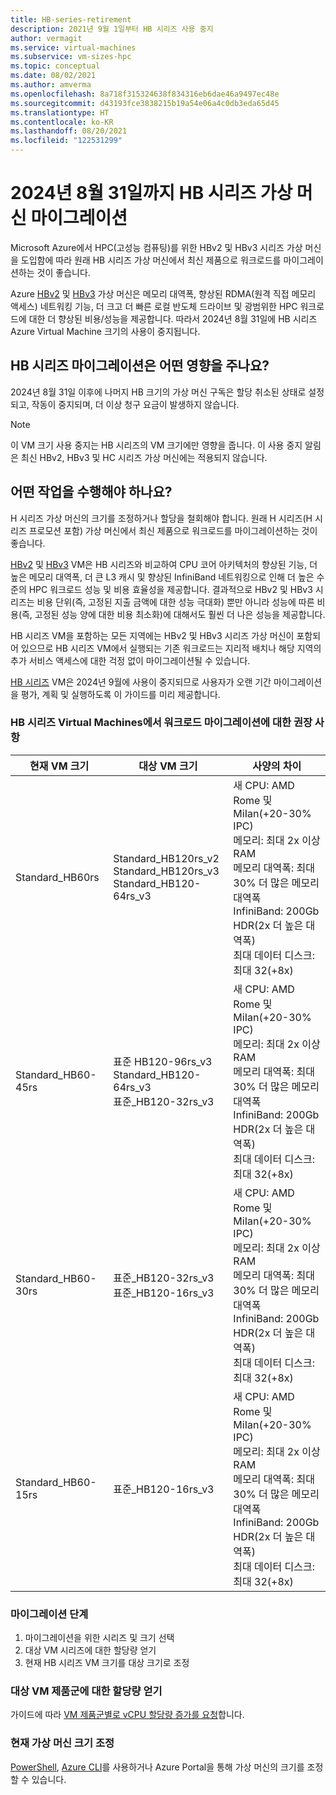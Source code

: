 ```yaml
---
title: HB-series-retirement
description: 2021년 9월 1일부터 HB 시리즈 사용 중지
author: vermagit
ms.service: virtual-machines
ms.subservice: vm-sizes-hpc
ms.topic: conceptual
ms.date: 08/02/2021
ms.author: amverma
ms.openlocfilehash: 8a718f315324638f834316eb6dae46a9497ec48e
ms.sourcegitcommit: d43193fce3838215b19a54e06a4c0db3eda65d45
ms.translationtype: HT
ms.contentlocale: ko-KR
ms.lasthandoff: 08/20/2021
ms.locfileid: "122531299"
---
```

# <a name="migrate-your-hb-series-virtual-machines-by-august-31-2024"></a>2024년 8월 31일까지 HB 시리즈 가상 머신 마이그레이션
Microsoft Azure에서 HPC(고성능 컴퓨팅)를 위한 HBv2 및 HBv3 시리즈 가상 머신을 도입함에 따라 원래 HB 시리즈 가상 머신에서 최신 제품으로 워크로드를 마이그레이션하는 것이 좋습니다.  

Azure [HBv2](hbv2-series.md) 및 [HBv3](hbv3-series.md) 가상 머신은 메모리 대역폭, 향상된 RDMA(원격 직접 메모리 액세스) 네트워킹 기능, 더 크고 더 빠른 로컬 반도체 드라이브 및 광범위한 HPC 워크로드에 대한 더 향상된 비용/성능을 제공합니다. 따라서 2024년 8월 31일에 HB 시리즈 Azure Virtual Machine 크기의 사용이 중지됩니다.

## <a name="how-does-the-hb-series-migration-affect-me"></a>HB 시리즈 마이그레이션은 어떤 영향을 주나요?  

2024년 8월 31일 이후에 나머지 HB 크기의 가상 머신 구독은 할당 취소된 상태로 설정되고, 작동이 중지되며, 더 이상 청구 요금이 발생하지 않습니다.  
> [!NOTE]
> 이 VM 크기 사용 중지는 HB 시리즈의 VM 크기에만 영향을 줍니다. 이 사용 중지 알림은 최신 HBv2, HBv3 및 HC 시리즈 가상 머신에는 적용되지 않습니다. 

## <a name="what-actions-should-i-take"></a>어떤 작업을 수행해야 하나요?  

H 시리즈 가상 머신의 크기를 조정하거나 할당을 철회해야 합니다. 원래 H 시리즈(H 시리즈 프로모션 포함) 가상 머신에서 최신 제품으로 워크로드를 마이그레이션하는 것이 좋습니다.

[HBv2](hbv2-series.md) 및 [HBv3](hbv3-series.md) VM은 HB 시리즈와 비교하여 CPU 코어 아키텍처의 향상된 기능, 더 높은 메모리 대역폭, 더 큰 L3 캐시 및 향상된 InfiniBand 네트워킹으로 인해 더 높은 수준의 HPC 워크로드 성능 및 비용 효율성을 제공합니다. 결과적으로 HBv2 및 HBv3 시리즈는 비용 단위(즉, 고정된 지출 금액에 대한 성능 극대화) 뿐만 아니라 성능에 따른 비용(즉, 고정된 성능 양에 대한 비용 최소화)에 대해서도 훨씬 더 나은 성능을 제공합니다.

HB 시리즈 VM을 포함하는 모든 지역에는 HBv2 및 HBv3 시리즈 가상 머신이 포함되어 있으므로 HB 시리즈 VM에서 실행되는 기존 워크로드는 지리적 배치나 해당 지역의 추가 서비스 액세스에 대한 걱정 없이 마이그레이션될 수 있습니다. 

[HB 시리즈](hb-series.md) VM은 2024년 9월에 사용이 중지되므로 사용자가 오랜 기간 마이그레이션을 평가, 계획 및 실행하도록 이 가이드를 미리 제공합니다. 

### <a name="recommendations-for-workload-migration-from-hb-series-virtual-machines"></a>HB 시리즈 Virtual Machines에서 워크로드 마이그레이션에 대한 권장 사항 

| 현재 VM 크기 | 대상 VM 크기 | 사양의 차이  |
|---|---|---|
|Standard_HB60rs |Standard_HB120rs_v2 <br> Standard_HB120rs_v3 <br> Standard_HB120-64rs_v3 |새 CPU: AMD Rome 및 MiIan(+20-30% IPC) <br> 메모리: 최대 2x 이상 RAM  <br> 메모리 대역폭: 최대 30% 더 많은 메모리 대역폭 <br> InfiniBand: 200Gb HDR(2x 더 높은 대역폭) <br> 최대 데이터 디스크: 최대 32(+8x) |
|Standard_HB60-45rs |표준 HB120-96rs_v3 <br> Standard_HB120-64rs_v3 <br> 표준_HB120-32rs_v3 |새 CPU: AMD Rome 및 MiIan(+20-30% IPC) <br> 메모리: 최대 2x 이상 RAM  <br>  메모리 대역폭: 최대 30% 더 많은 메모리 대역폭 <br> InfiniBand: 200Gb HDR(2x 더 높은 대역폭) <br> 최대 데이터 디스크: 최대 32(+8x) |
|Standard_HB60-30rs |표준_HB120-32rs_v3 <br> 표준_HB120-16rs_v3 |새 CPU: AMD Rome 및 MiIan(+20-30% IPC) <br> 메모리: 최대 2x 이상 RAM <br> 메모리 대역폭: 최대 30% 더 많은 메모리 대역폭 <br> InfiniBand: 200Gb HDR(2x 더 높은 대역폭) <br> 최대 데이터 디스크: 최대 32(+8x) |
|Standard_HB60-15rs |표준_HB120-16rs_v3 |새 CPU: AMD Rome 및 MiIan(+20-30% IPC) <br> 메모리: 최대 2x 이상 RAM <br> 메모리 대역폭: 최대 30% 더 많은 메모리 대역폭 <br> InfiniBand: 200Gb HDR(2x 더 높은 대역폭) <br> 최대 데이터 디스크: 최대 32(+8x) |


### <a name="migration-steps"></a>마이그레이션 단계 
1. 마이그레이션을 위한 시리즈 및 크기 선택 
2. 대상 VM 시리즈에 대한 할당량 얻기 
3. 현재 HB 시리즈 VM 크기를 대상 크기로 조정 


### <a name="get-quota-for-the-target-vm-family"></a>대상 VM 제품군에 대한 할당량 얻기 

가이드에 따라 [VM 제품군별로 vCPU 할당량 증가를 요청](../azure-portal/supportability/per-vm-quota-requests.md)합니다.


### <a name="resize-the-current-virtual-machine"></a>현재 가상 머신 크기 조정
[PowerShell](./windows/resize-vm.md), [Azure CLI](./linux/change-vm-size.md)를 사용하거나 Azure Portal을 통해 가상 머신의 크기를 조정할 수 있습니다.
